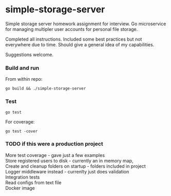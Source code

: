 # simple-storage-server
Simple storage server homework assignment for interview. Go microservice for managing multipler user accounts for personal file storage. 

Completed all instructions. Included some best practices but not everywhere due to time. Should give a general idea of my capabilities.

Suggestions welcome.

### Build and run
From within repo:
```
go build && ./simple-storage-server
```

### Test
```
go test
```
For coverage:
```
go test -cover
```

### TODO if this were a production project
More test coverage - gave just a few examples<br>
Store registered users to disk - currently an in memory map, <br>
Create and cleanup folders on startup - folders included in project<br>
Logger middleware instead - currenlty just does validation<br>
Integration tests<br>
Read configs from text file<br>
Docker image<br>